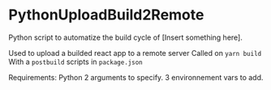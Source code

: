 # PythonUploadBuild2Remote
Python script to automatize the build cycle of [Insert something here].

Used to upload a builded react app to a remote server
Called on `yarn build`
With a `postbuild` scripts in `package.json`

Requirements:
Python
2 arguments to specify.
3 environnement vars to add.
